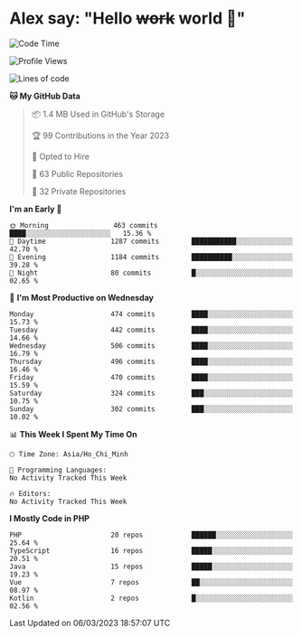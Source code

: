 # Alex say: "Hello ~~work~~ world 🐾"

<!--START_SECTION:waka-->
![Code Time](http://img.shields.io/badge/Code%20Time-839%20hrs%205%20mins-blue)

![Profile Views](http://img.shields.io/badge/Profile%20Views-0-blue)

![Lines of code](https://img.shields.io/badge/From%20Hello%20World%20I%27ve%20Written-30.5%20million%20lines%20of%20code-blue)

**🐱 My GitHub Data** 

> 📦 1.4 MB Used in GitHub's Storage 
 > 
> 🏆 99 Contributions in the Year 2023
 > 
> 💼 Opted to Hire
 > 
> 📜 63 Public Repositories 
 > 
> 🔑 32 Private Repositories 
 > 
**I'm an Early 🐤** 

```text
🌞 Morning                463 commits         ████░░░░░░░░░░░░░░░░░░░░░   15.36 % 
🌆 Daytime                1287 commits        ███████████░░░░░░░░░░░░░░   42.70 % 
🌃 Evening                1184 commits        ██████████░░░░░░░░░░░░░░░   39.28 % 
🌙 Night                  80 commits          █░░░░░░░░░░░░░░░░░░░░░░░░   02.65 % 
```
📅 **I'm Most Productive on Wednesday** 

```text
Monday                   474 commits         ████░░░░░░░░░░░░░░░░░░░░░   15.73 % 
Tuesday                  442 commits         ████░░░░░░░░░░░░░░░░░░░░░   14.66 % 
Wednesday                506 commits         ████░░░░░░░░░░░░░░░░░░░░░   16.79 % 
Thursday                 496 commits         ████░░░░░░░░░░░░░░░░░░░░░   16.46 % 
Friday                   470 commits         ████░░░░░░░░░░░░░░░░░░░░░   15.59 % 
Saturday                 324 commits         ███░░░░░░░░░░░░░░░░░░░░░░   10.75 % 
Sunday                   302 commits         ███░░░░░░░░░░░░░░░░░░░░░░   10.02 % 
```


📊 **This Week I Spent My Time On** 

```text
🕑︎ Time Zone: Asia/Ho_Chi_Minh

💬 Programming Languages: 
No Activity Tracked This Week

🔥 Editors: 
No Activity Tracked This Week
```

**I Mostly Code in PHP** 

```text
PHP                      20 repos            ██████░░░░░░░░░░░░░░░░░░░   25.64 % 
TypeScript               16 repos            █████░░░░░░░░░░░░░░░░░░░░   20.51 % 
Java                     15 repos            █████░░░░░░░░░░░░░░░░░░░░   19.23 % 
Vue                      7 repos             ██░░░░░░░░░░░░░░░░░░░░░░░   08.97 % 
Kotlin                   2 repos             █░░░░░░░░░░░░░░░░░░░░░░░░   02.56 % 
```




 Last Updated on 06/03/2023 18:57:07 UTC
<!--END_SECTION:waka-->
